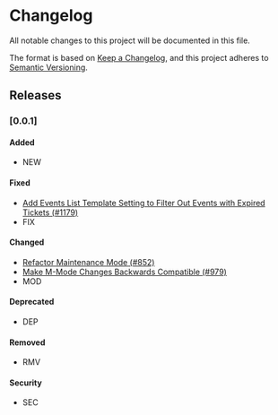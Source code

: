# Changelog
All notable changes to this project will be documented in this file.

The format is based on [Keep a Changelog](https://keepachangelog.com/en/1.0.0/),
and this project adheres to [Semantic Versioning](https://semver.org/spec/v2.0.0.html).

## Releases

### [0.0.1]

#### Added
 - NEW

#### Fixed
 - [Add Events List Template Setting to Filter Out Events with Expired Tickets (#1179)](https://github.com/eventespresso/cafe/pull/1179)
 - FIX

#### Changed
 - [Refactor Maintenance Mode (#852)](https://github.com/eventespresso/cafe/pull/852)
 - [Make M-Mode Changes Backwards Compatible (#979)](https://github.com/eventespresso/cafe/pull/979)
 - MOD

#### Deprecated
 - DEP

#### Removed
 - RMV

#### Security
 - SEC




